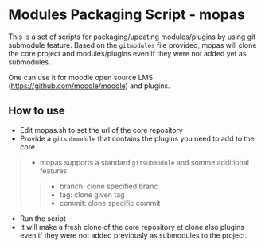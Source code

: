 # Modules Packaging Script - mopas

This is a set of scripts for packaging/updating modules/plugins by using git submodule feature. Based on the `gitmodules` file provided, mopas will clone the core project and modules/plugins even if they were not added yet as submodules.

One can use it for moodle open source LMS (https://github.com/moodle/moodle) and plugins.

## How to use

- Edit mopas.sh to set the url of the core repository
- Provide a `gitsubmodule` that contains the plugins you need to add to the core.
>- mopas supports a standard `gitsubmodule` and somme additional features:
>>- branch: clone specified branc
>>- tag: clone given tag
>>- commit: clone specific commit 
- Run the script
- It will make a fresh clone of the core repository et clone also plugins even if they were not added previously as submodules to the project.
